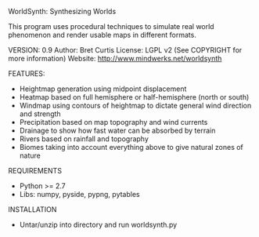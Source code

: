 WorldSynth: Synthesizing Worlds

This program uses procedural techniques to simulate real world phenomenon and render usable maps in different formats. 

VERSION: 0.9
Author:  Bret Curtis
License: LGPL v2 (See COPYRIGHT for more information)
Website: http://www.mindwerks.net/worldsynth

FEATURES:
* Heightmap generation using midpoint displacement
* Heatmap based on full hemisphere or half-hemisphere (north or south)
* Windmap using contours of heightmap to dictate general wind direction and strength
* Precipitation based on map topography and wind currents
* Drainage to show how fast water can be absorbed by terrain
* Rivers based on rainfall and topography
* Biomes taking into account everything above to give natural zones of nature

REQUIREMENTS
* Python >= 2.7
* Libs: numpy, pyside, pypng, pytables

INSTALLATION
* Untar/unzip into directory and run worldsynth.py
